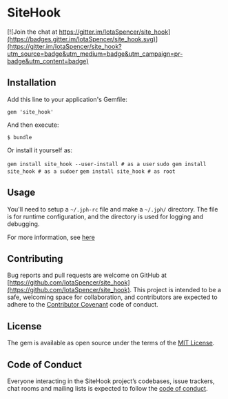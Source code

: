 # SiteHook

[![Join the chat at https://gitter.im/IotaSpencer/site_hook](https://badges.gitter.im/IotaSpencer/site_hook.svg)](https://gitter.im/IotaSpencer/site_hook?utm_source=badge&utm_medium=badge&utm_campaign=pr-badge&utm_content=badge)

## Installation

Add this line to your application's Gemfile:

`gem 'site_hook'`

And then execute:

`$ bundle`

Or install it yourself as:

`gem install site_hook --user-install # as a user`
`sudo gem install site_hook # as a sudoer`
`gem install site_hook # as root`

## Usage

You'll need to setup a `~/.jph-rc` file and make a `~/.jph/` directory. The file is for runtime configuration, and the directory is used for logging and debugging.

For more information, see [here](https://iotaspencer.me/projects/site_hook)

## Contributing

Bug reports and pull requests are welcome on GitHub at [https://github.com/IotaSpencer/site_hook](https://github.com/IotaSpencer/site_hook). This project is intended to be a safe, welcoming space for collaboration, and contributors are expected to adhere to the [Contributor Covenant](http://contributor-covenant.org) code of conduct.

## License

The gem is available as open source under the terms of the [MIT License](https://opensource.org/licenses/MIT).

## Code of Conduct

Everyone interacting in the SiteHook project’s codebases, issue trackers, chat rooms and mailing lists is expected to follow the [code of conduct](https://github.com/[USERNAME]/site_hook/blob/master/CODE_OF_CONDUCT.md).

